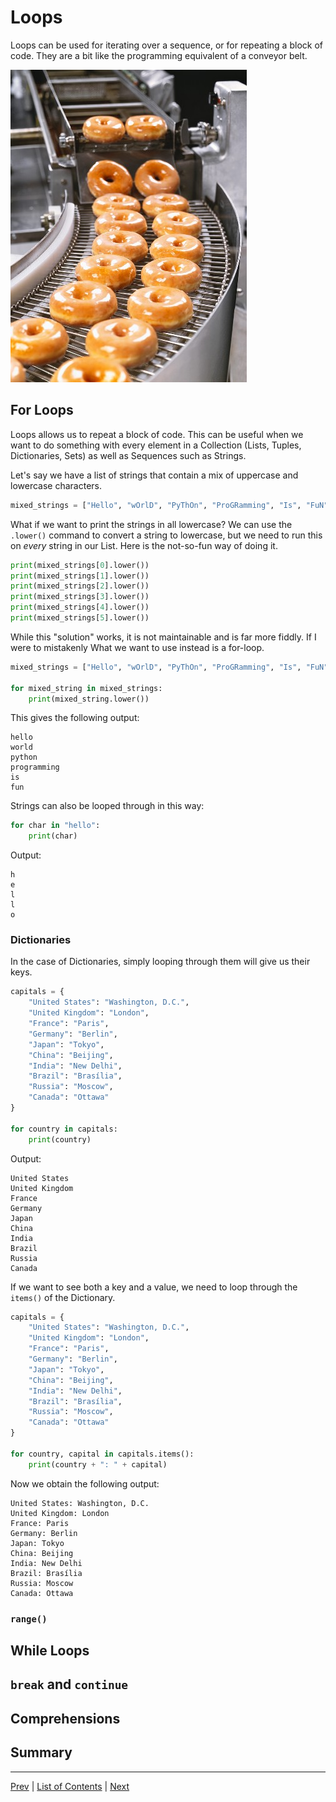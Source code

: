 # Loops

Loops can be used for iterating over a sequence, or for repeating a block of code. They are a bit like the programming equivalent of a conveyor belt.

![](pictures/conveyor-belt.jpg)

## For Loops

Loops allows us to repeat a block of code. This can be useful when we want to do something with every element in a Collection (Lists, Tuples, Dictionaries, Sets) as well as Sequences such as Strings.

Let's say we have a list of strings that contain a mix of uppercase and lowercase characters.

```python
mixed_strings = ["Hello", "wOrlD", "PyThOn", "ProGRamming", "Is", "FuN"]
```

What if we want to print the strings in all lowercase? We can use the `.lower()` command to convert a string to lowercase, but we need to run this on _every_ string in our List. Here is the not-so-fun way of doing it.

```python
print(mixed_strings[0].lower())
print(mixed_strings[1].lower())
print(mixed_strings[2].lower())
print(mixed_strings[3].lower())
print(mixed_strings[4].lower())
print(mixed_strings[5].lower())
```

While this "solution" works, it is not maintainable and is far more fiddly. If I were to mistakenly What we want to use instead is a for-loop.

```python
mixed_strings = ["Hello", "wOrlD", "PyThOn", "ProGRamming", "Is", "FuN"]

for mixed_string in mixed_strings:
    print(mixed_string.lower())
```

This gives the following output:

```
hello
world
python
programming
is
fun
```

Strings can also be looped through in this way:

```python
for char in "hello":
    print(char)
```

Output:
```
h
e
l
l
o
```

### Dictionaries

In the case of Dictionaries, simply looping through them will give us their keys.

```python
capitals = {
    "United States": "Washington, D.C.",
    "United Kingdom": "London",
    "France": "Paris",
    "Germany": "Berlin",
    "Japan": "Tokyo",
    "China": "Beijing",
    "India": "New Delhi",
    "Brazil": "Brasília",
    "Russia": "Moscow",
    "Canada": "Ottawa"
}

for country in capitals:
    print(country)
```

Output:
```
United States
United Kingdom
France
Germany
Japan
China
India
Brazil
Russia
Canada
```

If we want to see both a key and a value, we need to loop through the `items()` of the Dictionary.

```python
capitals = {
    "United States": "Washington, D.C.",
    "United Kingdom": "London",
    "France": "Paris",
    "Germany": "Berlin",
    "Japan": "Tokyo",
    "China": "Beijing",
    "India": "New Delhi",
    "Brazil": "Brasília",
    "Russia": "Moscow",
    "Canada": "Ottawa"
}

for country, capital in capitals.items():
    print(country + ": " + capital)
```

Now we obtain the following output:

```
United States: Washington, D.C.
United Kingdom: London
France: Paris
Germany: Berlin
Japan: Tokyo
China: Beijing
India: New Delhi
Brazil: Brasília
Russia: Moscow
Canada: Ottawa
```

### `range()`

## While Loops
## `break` and `continue`
## Comprehensions
## Summary
---
[Prev](collections.md) | [List of Contents](README.md) | [Next](control-flow-and-conditional-statements.md)